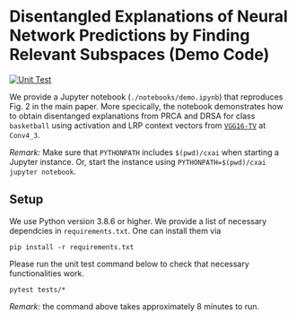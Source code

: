 # Disentangled Explanations of Neural Network Predictions by Finding Relevant Subspaces (Demo Code)

[![Unit Test](https://github.com/p16i/drsa-demo/actions/workflows/pytest.yml/badge.svg?branch=main)](https://github.com/p16i/drsa-demo/actions/workflows/pytest.yml)


We provide a Jupyter notebook (`./notebooks/demo.ipynb`) that reproduces Fig. 2 in the main paper. More specically, the notebook demonstrates how to obtain disentanged explanations from PRCA and DRSA for class `basketball` using activation and LRP context vectors from [`VGG16-TV`][vgg16-tv] at `Conv4_3`.

*Remark:* Make sure that `PYTHONPATH` includes `$(pwd)/cxai` when starting a Jupyter instance. Or, start the instance using `PYTHONPATH=$(pwd)/cxai jupyter notebook`.


## Setup

We use Python version 3.8.6 or higher. We provide a list of necessary dependcies in `requirements.txt`. One can install them via

```
pip install -r requirements.txt
```

Please run the unit test command below to check that necessary functionalities work.

```
pytest tests/*
```
*Remark:* the command above takes approximately 8 minutes to run.

[vgg16-tv]: https://pytorch.org/vision/main/models/generated/torchvision.models.vgg16.html